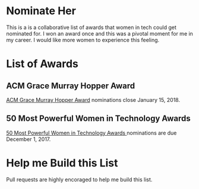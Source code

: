 # Nominate Her
This is a is a collaborative list of awards that women in tech could get nominated for. I won an award once and this was a pivotal moment for me in my career. I would like more women to experience this feeling. 

# List of Awards

## ACM Grace Murray Hopper Award
[ACM Grace Murray Hopper Award](https://awards.acm.org/hopper/nominations) nominations close January 15, 2018. 

## 50 Most Powerful Women in Technology Awards 
[50 Most Powerful Women in Technology Awards ](http://top50tech.org/2018/) nominations are due December 1, 2017.

# Help me Build this List
Pull requests are highly encoraged to help me build this list. 
